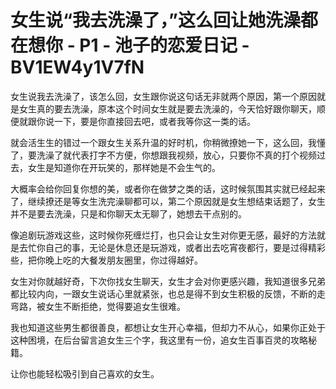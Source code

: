 # 女生说“我去洗澡了，”这么回让她洗澡都在想你 - P1 - 池子的恋爱日记 - BV1EW4y1V7fN

女生说我去洗澡了，该怎么回，女生跟你说这句话无非就两个原因，第一个原因就是女生真的要去洗澡，原本这个时间女生就是要去洗澡的，今天恰好跟你聊天，顺便就跟你说一下，要是你直接回去吧，或者我等你这一类的话。

就会活生生的错过一个跟女生关系升温的好时机，你稍微撩她一下，这么回，我懂了，要洗澡了就代表打字不方便，你想跟我视频，放心，只要你不真的打个视频过去，女生是知道你在开玩笑的，那样她是不会生气的。

大概率会给你回复你想的美，或者你在做梦之类的话，这时候氛围其实就已经起来了，继续撩还是等女生洗完澡聊都可以，第二个原因就是女生想结束话题了，女生并不是要去洗澡，只是和你聊天太无聊了，她想去干点别的。

像追剧玩游戏这些，这时候你死缠烂打，也只会让女生对你更无感，最好的方法就是去忙你自己的事，无论是休息还是玩游戏，或者出去吃宵夜都行，要是过得精彩些，把你晚上吃的大餐发朋友圈里，你过得越好。

女生对你就越好奇，下次你找女生聊天，女生才会对你更感兴趣，我知道很多兄弟都比较内向，一跟女生说话心里就紧张，也总是得不到女生积极的反馈，不断的走弯路，被女生不断拒绝，觉得要追女生很难。

我也知道这些男生都很善良，都想让女生开心幸福，但却力不从心，如果你正处于这种困境，在后台留言追女生三个字，我这里有一份，追女生百事百灵的攻略秘籍。

让你也能轻松吸引到自己喜欢的女生。